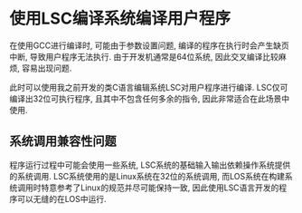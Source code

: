 使用LSC编译系统编译用户程序
=============================


在使用GCC进行编译时, 可能由于参数设置问题, 编译的程序在执行时会产生缺页中断, 导致用户程序无法执行. 由于开发机通常是64位系统, 因此交叉编译比较麻烦, 容易出现问题.

此时可以使用我之前开发的类C语言编辑系统LSC对用户程序进行编译. LSC仅可编译出32位可执行程序, 且其中不包含任何多余的指令, 因此非常适合在此场景中使用.



系统调用兼容性问题
-----------------------

程序运行过程中可能会使用一些系统, LSC系统的基础输入输出依赖操作系统提供的系统调用. LSC系统使用的是Linux系统在32位的系统调用, 而LOS系统在构建系统调用时特意参考了Linux的规范并尽可能保持一致, 因此使用LSC语言开发的程序可以无缝的在LOS中运行.